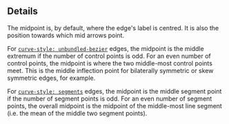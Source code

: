 ## Details

The midpoint is, by default, where the edge's label is centred. It is also the position towards which mid arrows point.

For [`curve-style: unbundled-bezier`](#style/unbundled-bezier-edges) edges, the midpoint is the middle extremum if the number of control points is odd.  For an even number of control points, the midpoint is where the two middle-most control points meet.  This is the middle inflection point for bilaterally symmetric or skew symmetric edges, for example.

For [`curve-style: segments`](#style/segments-edges) edges, the midpoint is the middle segment point if the number of segment points is odd.  For an even number of segment points, the overall midpoint is the midpoint of the middle-most line segment (i.e. the mean of the middle two segment points).
